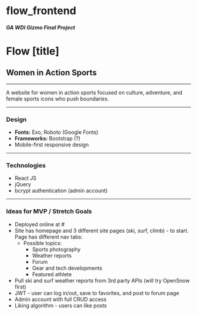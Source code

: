 # flow_frontend

##### GA WDI Gizmo Final Project

# Flow [title]
## Women in Action Sports

---

A website for women in action sports focused on culture, adventure, and female sports icons who push boundaries.

---

### Design

* **Fonts:** Exo, Roboto (Google Fonts)
* **Frameworks:** Bootstrap (?)
* Mobile-first responsive design

---

### Technologies

* React JS
* jQuery
* bcrypt authentication (admin account)

---

### Ideas for MVP / Stretch Goals

* Deployed online at #
* Site has homepage and 3 different site pages (ski, surf, climb) - to start. Page has different nav tabs:
  * Possible topics:
      * Sports photography
      * Weather reports
      * Forum
      * Gear and tech developments
      * Featured athlete
* Pull ski and surf weather reports from 3rd party APIs (will try OpenSnow first)
* JWT - user can log in/out, save to favorites, and post to forum page
* Admin account with full CRUD access
* Liking algorithm - users can like posts
